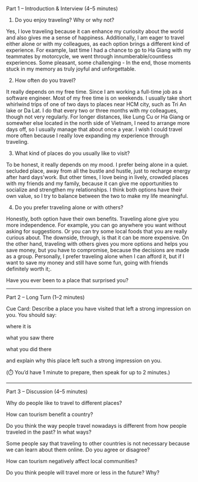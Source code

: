 Part 1 – Introduction & Interview (4–5 minutes)

1. Do you enjoy traveling? Why or why not?

Yes, I love traveling because it can enhance my curiosity about the world and also gives me a sense of happiness. Additionally, I am eager to travel either alone or with my colleagues, as each option brings a different kind of experience. For example, last time I had a chance to go to Ha Giang with my teammates by motorcycle, we went through innumberable/countless experiences. Some pleasant, some challenging - In the end, those moments stuck in my memory as truly joyful and unforgettable.


2. How often do you travel?

It really depends on my free time. Since I am working a full-time job as a software engineer. Most of my free time is on weekends. I usually take short whirlwind trips of one of two days to places near HCM city, such as Tri An lake or Da Lat. I do that every two or three months with my colleagues, though not very regularly. For longer distances, like Lung Cu or Ha Giang or somewher else located in the north side of Vietnam, I need to arrange more days off, so I usually manage that about once a year. I wish I could travel more often because I really love expanding my experience through traveling.

3. What kind of places do you usually like to visit?

To be honest, it really depends on my mood. I prefer being alone in a quiet. secluded place, away from all the bustle and hustle, just to recharge energy after hard days'work. But other times, I love being in lively, crowded places with my friends and my family, because it can give me opportunities to socialize and strengthen my relationships. I think both options have their own value, so I try to balance between the two to make my life meaningful.

4. Do you prefer traveling alone or with others?

Honestly, both option have their own benefits. Traveling alone give you more independence. For example, you can go anywhere you want without asking for suggestions. Or you can try some local foods that you are really curious about. The downside, through, is that it can be more expensive. On the other hand, traveling with others gives you more options and helps you save money, but you have to compromise, because the decisions are made as a group. Personally, I prefer traveling alone when I can afford it, but if I want to save my money and still have some fun, going with friends definitely worth it;.

Have you ever been to a place that surprised you?

---

Part 2 – Long Turn (1–2 minutes)

Cue Card:
Describe a place you have visited that left a strong impression on you. You should say:

where it is

what you saw there

what you did there

and explain why this place left such a strong impression on you.

(⏱️ You’d have 1 minute to prepare, then speak for up to 2 minutes.)

---

Part 3 – Discussion (4–5 minutes)

Why do people like to travel to different places?

How can tourism benefit a country?

Do you think the way people travel nowadays is different from how people traveled in the past? In what ways?

Some people say that traveling to other countries is not necessary because we can learn about them online. Do you agree or disagree?

How can tourism negatively affect local communities?

Do you think people will travel more or less in the future? Why?